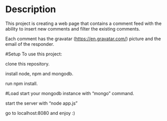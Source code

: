 # Description
This project is creating a web page that contains a comment feed with the ability to insert new comments and filter the existing comments.

Each comment has the gravatar (https://en.gravatar.com/) picture and the email of the responder. 

#Setup
To use this project:

clone this repository.

install node, npm and mongodb.

run npm install.

#Load
start your mongodb instance with “mongo” command.

start the server with “node app.js”


go to localhost:8080 and enjoy :)
